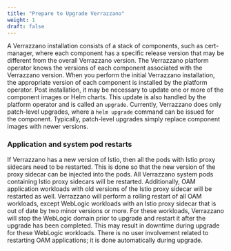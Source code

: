 ```yaml
---
title: "Prepare to Upgrade Verrazzano"
weight: 1
draft: false
---
```


A Verrazzano installation consists of a stack of components, such as cert-manager, where each component has a
specific release version that may be different from the overall Verrazzano version.  The Verrazzano platform operator
knows the versions of each component associated with the Verrazzano version.  When you perform the initial Verrazzano
installation, the appropriate version of each component is installed by the platform operator.
Post installation, it may be necessary to update one or more of the component images or Helm charts.  This update is also
handled by the platform operator and is called an `upgrade`.  Currently, Verrazzano does only patch-level upgrades,
where a `helm upgrade` command can be issued for the component.  Typically, patch-level upgrades simply replace component
images with newer versions.

### Application and system pod restarts
If Verrazzano has a new version of Istio, then all the pods with Istio proxy sidecars
need to be restarted. This is done so that the new version of the proxy sidecar can be injected into the pods.
All Verrazzano system pods containing Istio proxy sidecars will be restarted.
Additionally, OAM application workloads with old versions of the Istio proxy sidecar will be restarted as well.
Verrazzano will perform a rolling restart of all OAM workloads, except WebLogic workloads with an Istio proxy sidecar
that is out of date by two minor versions or more. For these workloads, Verrazzano will stop the WebLogic domain prior to upgrade
and restart it after the upgrade has been completed. This may result in downtime during upgrade for these WebLogic workloads.
There is no user involvement related to restarting OAM applications; it is done automatically during upgrade.
